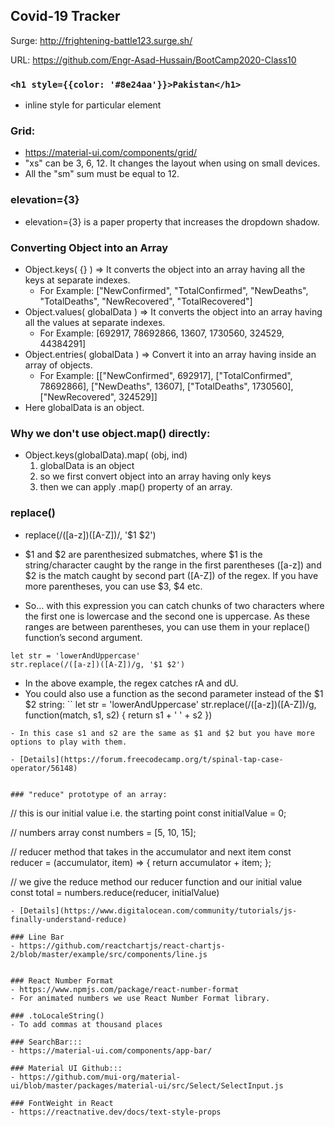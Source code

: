 ## Covid-19 Tracker
Surge: http://frightening-battle123.surge.sh/

URL: https://github.com/Engr-Asad-Hussain/BootCamp2020-Class10

### ```<h1 style={{color: '#8e24aa'}}>Pakistan</h1>```
- inline style for particular element

### Grid:
- https://material-ui.com/components/grid/
- "xs" can be 3, 6, 12. It changes the layout when using on small devices.
- All the "sm" sum must be equal to 12.

### elevation={3} 
- elevation={3} is a paper property that increases the dropdown shadow.

### Converting Object into an Array
- Object.keys( {} ) => It converts the object into an array having all the keys at separate indexes. 
  - For Example: ["NewConfirmed", "TotalConfirmed", "NewDeaths", "TotalDeaths", "NewRecovered", "TotalRecovered"]
- Object.values( globalData ) => It converts the object into an array having all the values at separate indexes. 
  - For Example: [692917, 78692866, 13607, 1730560, 324529, 44384291]
- Object.entries( globalData ) => Convert it into an array having inside an array of objects. 
  - For Example: [["NewConfirmed", 692917], ["TotalConfirmed", 78692866], ["NewDeaths", 13607], ["TotalDeaths", 1730560], ["NewRecovered", 324529]]
- Here globalData is an object.

### Why we don't use object.map() directly:
- Object.keys(globalData).map( (obj, ind)
    1. globalData is an object
    2. so we first convert object into an array having only keys
    3. then we can apply .map() property of an array.

### replace()
- replace(/([a-z])([A-Z])/, '$1 $2')
- $1 and $2 are parenthesized submatches, where $1 is the string/character caught by the range in the first parentheses ([a-z]) and $2 is the match caught by second part ([A-Z]) of the regex. If you have more parentheses, you can use $3, $4 etc.

- So… with this expression you can catch chunks of two characters where the first one is lowercase and the second one is uppercase. As these ranges are between parentheses, you can use them in your replace() function’s second argument.
```
let str = 'lowerAndUppercase'
str.replace(/([a-z])([A-Z])/g, '$1 $2')
```
- In the above example, the regex catches rA and dU.
- You could also use a function as the second parameter instead of the $1 $2 string:
``
let str = 'lowerAndUppercase'
str.replace(/([a-z])([A-Z])/g, function(match, s1, s2) {
  return s1 + '  ' + s2
})
```
- In this case s1 and s2 are the same as $1 and $2 but you have more options to play with them.

- [Details](https://forum.freecodecamp.org/t/spinal-tap-case-operator/56148)


### "reduce" prototype of an array:
```
// this is our initial value i.e. the starting point
const initialValue = 0;

// numbers array
const numbers = [5, 10, 15];

// reducer method that takes in the accumulator and next item
const reducer = (accumulator, item) => {
  return accumulator + item;
};

// we give the reduce method our reducer function and our initial value
const total = numbers.reduce(reducer, initialValue)
```
- [Details](https://www.digitalocean.com/community/tutorials/js-finally-understand-reduce)

### Line Bar
- https://github.com/reactchartjs/react-chartjs-2/blob/master/example/src/components/line.js


### React Number Format
- https://www.npmjs.com/package/react-number-format
- For animated numbers we use React Number Format library.

### .toLocaleString()
- To add commas at thousand places

### SearchBar:::
- https://material-ui.com/components/app-bar/

### Material UI Github:::
- https://github.com/mui-org/material-ui/blob/master/packages/material-ui/src/Select/SelectInput.js

### FontWeight in React
- https://reactnative.dev/docs/text-style-props